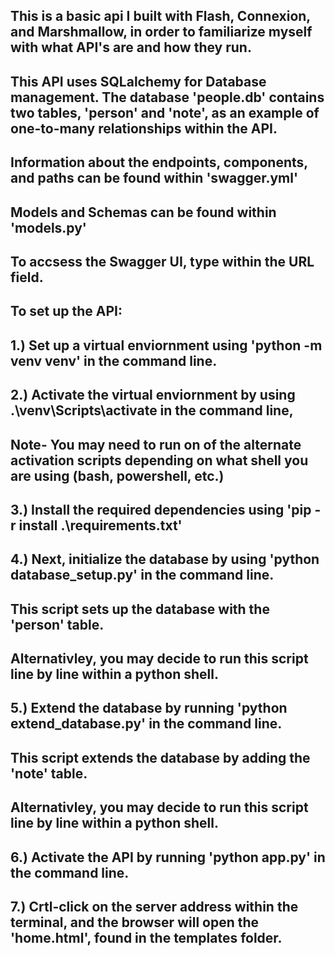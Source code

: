 ## This is a basic api I built with Flash, Connexion, and Marshmallow, in order to familiarize myself with what API's are and how they run.

## This API uses SQLalchemy for Database management. The database 'people.db' contains two tables, 'person' and 'note', as an example of one-to-many relationships within the API.

## Information about the endpoints, components, and paths can be found within 'swagger.yml'

## Models and Schemas can be found within 'models.py'

## To accsess the Swagger UI, type within the URL field.

## To set up the API:
## 1.) Set up a virtual enviornment using 'python -m venv venv' in the command line. 
## 2.) Activate the virtual enviornment by using .\venv\Scripts\activate in the command line,
##          Note- You may need to run on of the alternate activation scripts depending on what shell you are using (bash, powershell, etc.)
## 3.) Install the required dependencies using 'pip -r install .\requirements.txt'
## 4.) Next, initialize the database by using 'python database_setup.py' in the command line.
##           This script sets up the database with the 'person' table.
##           Alternativley, you may decide to run this script line by line within a python shell.
## 5.) Extend the database by running 'python extend_database.py' in the command line.
##           This script extends the database by adding the 'note' table.
##           Alternativley, you may decide to run this script line by line within a python shell.
## 6.) Activate the API by running 'python app.py' in the command line.
## 7.) Crtl-click on the server address within the terminal, and the browser will open the 'home.html', found in the templates folder.
